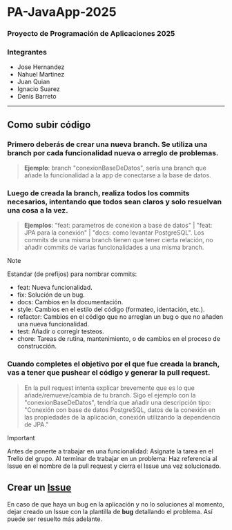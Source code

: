 # PA-JavaApp-2025
### Proyecto de Programación de Aplicaciones 2025

### Integrantes
- Jose Hernandez		
- Nahuel Martinez		
- Juan Quian
- Ignacio Suarez
- Denis Barreto

------------

## Como subir código
### Primero deberás de crear una **nueva branch**. Se utiliza una branch por cada funcionalidad nueva o arreglo de problemas.
> **Ejemplo**: branch "conexionBaseDeDatos", sería una branch que añade la funcionalidad a la app de conectarse a la base de datos.

### Luego de creada la branch, realiza todos los commits necesarios, intentando que todos sean claros y solo resuelvan una cosa a la vez.
> **Ejemplos**: "feat: parametros de conexion a base de datos" | "feat: JPA para la conexión" | "docs: como levantar PostgreSQL". Los commits de una misma branch tienen que tener cierta relación, no añadir commits de varias funcionalidades a una misma branch.

> [!NOTE]
> Estandar (de prefijos) para nombrar commits:
- feat: Nueva funcionalidad.
- fix: Solución de un bug.
- docs: Cambios en la documentación.
- style: Cambios en el estilo del código (formateo, identación, etc.).
- refactor: Cambios en el código que no arreglan un bug o que no añaden una nueva funcionalidad.
- test: Añadir o corregir testeos.
- chore: Tareas de rutina, mantenimiento, o de cambios en el proceso de construcción.

### Cuando completes el objetivo por el que fue creada la branch, vas a tener que pushear el código y generar la pull request.
> En la pull request intenta explicar brevemente que es lo que añade/remueve/cambia de tu branch. Sigo el ejemplo con la "conexionBaseDeDatos", tendría que añadir una descripción tipo: "Conexión con base de datos PostgreSQL, datos de la conexión en las propiedades de la aplicación, conexión utilizando la dependencia de JPA."

> [!IMPORTANT]
> Antes de ponerte a trabajar en una funcionalidad: Asignate la tarea en el Trello del grupo. Al terminar de trabajar en un problema: Haz referencia al Issue en el nombre de la pull request y cierra el Issue una vez solucionado. 

## Crear un [Issue](https://github.com/dottox/PA-JavaApp-2025/issues)
En caso de que haya un bug en la aplicación y no lo soluciones al momento, dejar creado un Issue con la plantilla de **bug** detallando el problema. Así puede ser resuelto más adelante.

